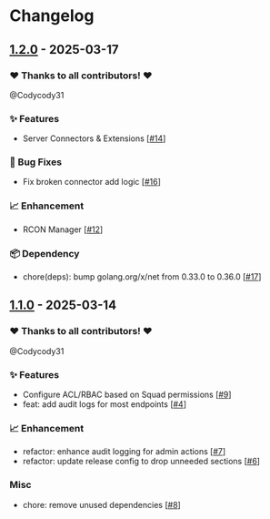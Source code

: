 # Changelog

## [1.2.0](https://github.com/Codycody31/squad-aegis/releases/tag/v1.2.0) - 2025-03-17

### ❤️ Thanks to all contributors! ❤️

@Codycody31

### ✨ Features

- Server Connectors & Extensions [[#14](https://github.com/Codycody31/squad-aegis/pull/14)]

### 🐛 Bug Fixes

- Fix broken connector add logic [[#16](https://github.com/Codycody31/squad-aegis/pull/16)]

### 📈 Enhancement

- RCON Manager [[#12](https://github.com/Codycody31/squad-aegis/pull/12)]

### 📦️ Dependency

- chore(deps): bump golang.org/x/net from 0.33.0 to 0.36.0 [[#17](https://github.com/Codycody31/squad-aegis/pull/17)]

## [1.1.0](https://github.com/Codycody31/squad-aegis/releases/tag/v1.1.0) - 2025-03-14

### ❤️ Thanks to all contributors! ❤️

@Codycody31

### ✨ Features

- Configure ACL/RBAC based on Squad permissions [[#9](https://github.com/Codycody31/squad-aegis/pull/9)]
- feat: add audit logs for most endpoints [[#4](https://github.com/Codycody31/squad-aegis/pull/4)]

### 📈 Enhancement

- refactor: enhance audit logging for admin actions [[#7](https://github.com/Codycody31/squad-aegis/pull/7)]
- refactor: update release config to drop unneeded sections [[#6](https://github.com/Codycody31/squad-aegis/pull/6)]

### Misc

- chore: remove unused dependencies [[#8](https://github.com/Codycody31/squad-aegis/pull/8)]
